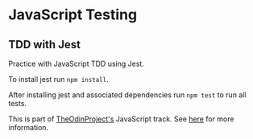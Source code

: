 # JavaScript Testing
## TDD with Jest

Practice with JavaScript TDD using Jest.

To install jest run `npm install`.

After installing jest and associated dependencies run `npm test` to run all tests.

This is part of [TheOdinProject's](http://www.theodinproject.com) JavaScript track. See [here](https://www.theodinproject.com/courses/javascript/lessons/testing-practice?ref=lnav) for more information. 